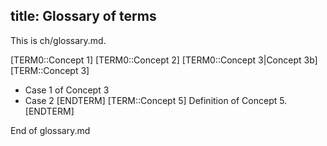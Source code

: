 title: Glossary of terms
---
This is ch/glossary.md.

[TERM0::Concept 1]
[TERM0::Concept 2]
[TERM0::Concept 3|Concept 3b]
[TERM::Concept 3]
- Case 1 of Concept 3
- Case 2
[ENDTERM]
[TERM::Concept 5]
Definition of Concept 5.
[ENDTERM]

End of glossary.md
